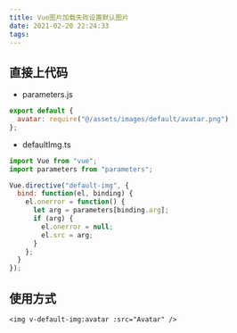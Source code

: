 ```yaml
---
title: Vue图片加载失败设置默认图片
date: 2021-02-20 22:24:33
tags:
---
```


## 直接上代码

- parameters.js

```js
export default {
  avatar: require("@/assets/images/default/avatar.png")
};
```

- defaultImg.ts

```js
import Vue from "vue";
import parameters from "parameters";

Vue.directive("default-img", {
  bind: function(el, binding) {
    el.onerror = function() {
      let arg = parameters[binding.arg];
      if (arg) {
        el.onerror = null;
        el.src = arg;
      }
    };
  }
});
```

## 使用方式

`<img v-default-img:avatar :src="Avatar" />`
